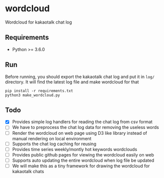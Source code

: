 # wordcloud
Wordcloud for kakaotalk chat log

## Requirements
* Python >= 3.6.0

## Run
Before running, you should export the kakaotalk chat log and put it in `log/` directory.
It will find the latest log file and make wordcloud for that

```shell
pip install -r requirements.txt
python3 make_wordcloud.py
```

## Todo
* [X] Provides simple log handlers for reading the chat log  from csv format
* [ ] We have to preprocess the chat log data for removing the useless words
* [ ] Render the wordcloud on web page using D3 like library instead of manual rendering on local environment
* [ ] Supports the chat log caching for reusing
* [ ] Provides time series weekly/montly hot keywords wordclouds
* [ ] Provides public github pages for viewing the wordcloud easily on web
* [ ] Supports auto updating the entire wordcloud when log file be updated
* [ ] We will make this as a tiny framework for drawing the wordcloud for kakaotalk chats
